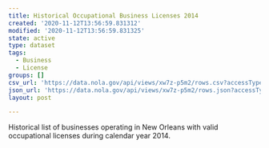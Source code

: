 ```yaml
---
title: Historical Occupational Business Licenses 2014
created: '2020-11-12T13:56:59.831312'
modified: '2020-11-12T13:56:59.831325'
state: active
type: dataset
tags:
  - Business
  - License
groups: []
csv_url: 'https://data.nola.gov/api/views/xw7z-p5m2/rows.csv?accessType=DOWNLOAD'
json_url: 'https://data.nola.gov/api/views/xw7z-p5m2/rows.json?accessType=DOWNLOAD'
layout: post

---
```

Historical list of businesses operating in New Orleans with valid occupational licenses during calendar year 2014.
